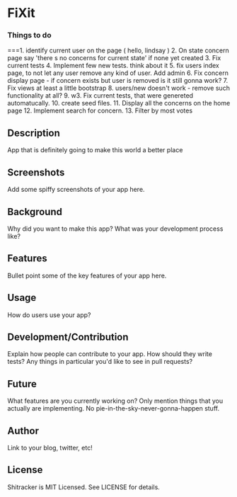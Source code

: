 # FiXit

###  Things to do
 ===1.  identify current user on the page ( hello, lindsay )
2.  On state concern page say 'there s no concerns for current state'
         if none yet created
3. Fix current tests
4. Implement few new tests. think about it
5. fix users index page, to not let any user remove any kind of user.
   Add admin
6. Fix concern display page - if concern exists but user is removed is it still gonna work?
7. Fix views at least a little bootstrap
8. users/new doesn't work - remove such functionality at all?
9. w3. Fix current tests, that were genereted automatucally.
10. create seed files.
11. Display all the concerns on the home page
12. Implement search for concern.
13. Filter by most votes

## Description

App that is definitely going to make this world a better place

## Screenshots

Add some spiffy screenshots of your app here.

## Background

Why did you want to make this app? What was your development process
like?

## Features

Bullet point some of the key features of your app here.

## Usage

How do users use your app?

## Development/Contribution

Explain how people can contribute to your app. How should they write tests?
Any things in particular you'd like to see in pull requests?

## Future

What features are you currently working on? Only mention things that you
actually are implementing. No pie-in-the-sky-never-gonna-happen stuff.

## Author

Link to your blog, twitter, etc!

## License

Shitracker is MIT Licensed. See LICENSE for details.
